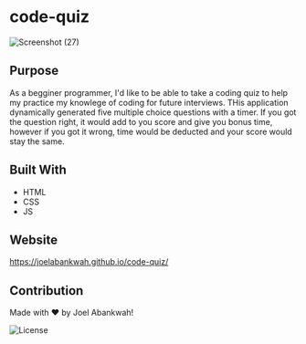 # code-quiz
![Screenshot (27)](https://user-images.githubusercontent.com/100015338/163653835-80fd2e6c-c998-4c5a-88bd-b0b59571c19e.png)



## Purpose
As a begginer programmer, I'd like to be able to take a coding quiz to help my practice my knowlege of coding for future interviews. THis application 
dynamically generated five multiple choice questions with a timer. If you got the question right, it would add to you score and give you bonus time, however if you got it wrong, time would be deducted and your score would stay the same.

## Built With
* HTML
* CSS
* JS

## Website
https://joelabankwah.github.io/code-quiz/

## Contribution
Made with ❤️ by Joel Abankwah!


![License](https://img.shields.io/badge/LICENSE-LGPL3.0-lightblue.svg)
